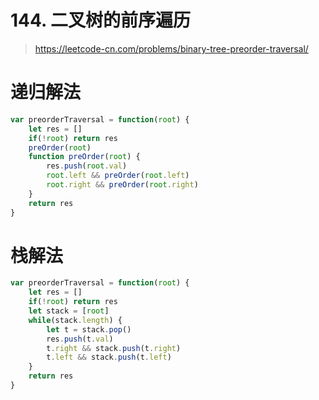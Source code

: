 # 144. 二叉树的前序遍历

> https://leetcode-cn.com/problems/binary-tree-preorder-traversal/

# 递归解法

```js
var preorderTraversal = function(root) {
    let res = []
    if(!root) return res
    preOrder(root) 
    function preOrder(root) {
        res.push(root.val)
        root.left && preOrder(root.left)
        root.right && preOrder(root.right)
    }
    return res
}
```


# 栈解法

```js
var preorderTraversal = function(root) {
    let res = []
    if(!root) return res
    let stack = [root]
    while(stack.length) {
        let t = stack.pop()
        res.push(t.val)
        t.right && stack.push(t.right)
        t.left && stack.push(t.left)
    }
    return res
}
```